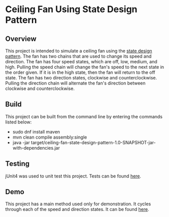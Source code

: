 # Ceiling Fan Using State Design Pattern

## Overview

This project is intended to simulate a ceiling fan using the [state design pattern](https://www.tutorialspoint.com/design_pattern/state_pattern.htm). The fan has two chains that are used to change its speed and direction. The fan has four speed states, which are off, low, medium, and high. Pulling the speed chain will change the fan's speed to the next state in the order given. If it is in the high state, then the fan will return to the off state. The fan has two direction states, clockwise and counterclockwise. Pulling the direction chain will alternate the fan's direction between clockwise and counterclockwise.

## Build

This project can be built from the command line by entering the commands listed below:

- sudo dnf install maven
- mvn clean compile assembly:single
- java -jar target/ceiling-fan-state-design-pattern-1.0-SNAPSHOT-jar-with-dependencies.jar

## Testing

jUnit4 was used to unit test this project. Tests can be found [here](https://github.com/RGlessing/ceiling-fan-state-design-pattern/blob/81abe689e4fc6b4c0a2e2dc7cc019678737b0c0a/src/test/java/org/example/). 

## Demo

This project has a main method used only for demonstration. It cycles through each of the speed and direction states. It can be found [here](https://github.com/RGlessing/ceiling-fan-state-design-pattern/blob/81abe689e4fc6b4c0a2e2dc7cc019678737b0c0a/src/main/java/org/example/Demo.java).
